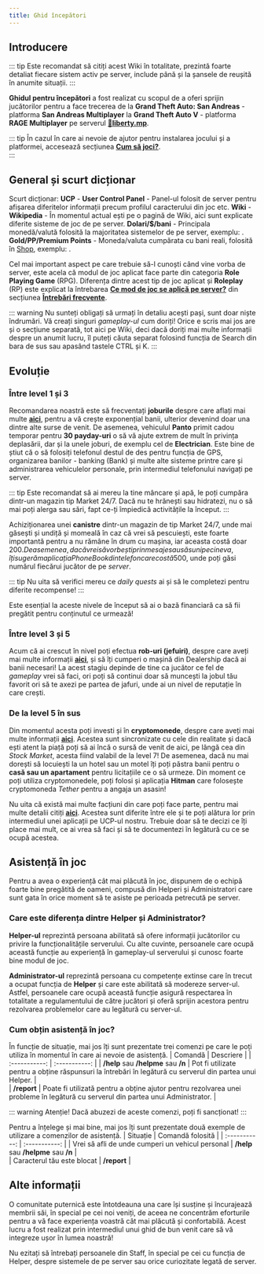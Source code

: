 ```yaml
---
title: Ghid începători
---
```


## Introducere

::: tip
Este recomandat să citiți acest Wiki în totalitate, prezintă foarte detaliat fiecare sistem activ pe server, include până și la șansele de reușită în anumite situații.
:::

**Ghidul pentru începători** a fost realizat cu scopul de a oferi sprijin jucătorilor pentru a face trecerea de la **Grand Theft Auto: San Andreas** - platforma **San Andreas Multiplayer** la **Grand Theft Auto V** - platforma **RAGE Multiplayer** pe serverul **[🗽liberty.mp](https://liberty.mp)**. 

::: tip
În cazul în care ai nevoie de ajutor pentru instalarea jocului și a platformei, accesează secțiunea **[Cum să joci?](./how-to-play)**.  
:::

## General și scurt dicționar

Scurt dicționar:
**UCP** - **User Control Panel** - Panel-ul folosit de server pentru afișarea diferitelor informații precum profilul caracterului din joc etc.
**Wiki** - **Wikipedia** - În momentul actual ești pe o pagină de Wiki, aici sunt explicate diferite sisteme de joc de pe server.
**Dolari/$/bani** - Principala monedă/valută folosită la majoritatea sistemelor de pe server, exemplu: <Dinero :amount='10000' />.
**Gold/PP/Premium Points** - Moneda/valuta cumpărata cu bani reali, folosită în [Shop](https://ucp.liberty.mp/shop), exemplu: <Gold :amount='5000' />.

Cel mai important aspect pe care trebuie să-l cunoști când vine vorba de server, este acela că modul de joc aplicat face parte din categoria **Role Playing Game** (RPG). Diferența dintre acest tip de joc aplicat și **Roleplay** (RP) este explicat la întrebarea **[Ce mod de joc se aplică pe server?](./faq#ce-mod-de-joc-se-aplica-pe-server)** din secțiunea **[Întrebări frecvente](./faq)**.

::: warning
Nu sunteți obligați să urmați în detaliu acești pași, sunt doar niște îndrumări. Vă creați singuri *gameplay-ul* cum doriți! Orice e scris mai jos are și o secțiune separată, tot aici pe Wiki, deci dacă doriți mai multe informații despre un anumit lucru, îl puteți căuta separat folosind funcția de Search din bara de sus sau apasând tastele CTRL și K.
:::

## Evoluție 

### Între level 1 și 3

Recomandarea noastră este să frecventați **joburile** despre care aflați mai multe [**aici**](./jobs/), pentru a vă crește exponențial banii, ulterior devenind doar una dintre alte surse de venit. De asemenea, vehiculul **Panto** primit cadou temporar pentru **30 payday-uri** o să vă ajute extrem de mult în privința deplasării, dar și la unele joburi, de exemplu cel de **Electrician**. Este bine de știut că o să folosiți telefonul destul de des pentru funcția de GPS, organizarea banilor - banking (Bank) și multe alte sisteme printre care și administrarea vehiculelor personale, prin intermediul telefonului navigați pe server.

::: tip
Este recomandat să ai mereu la tine mâncare și apă, le poți cumpăra dintr-un magazin tip Market 24/7. Dacă nu te hrănești sau hidratezi, nu o să mai poți alerga sau sări, fapt ce-ți împiedică activitățile la început.
:::

Achiziționarea unei **canistre** dintr-un magazin de tip Market 24/7, unde mai găsești și undiță și momeală în caz că vrei să pescuiești, este foarte importantă pentru a nu rămâne în drum cu mașina, iar aceasta costă doar 200$. De asemenea, dacă vrei să vorbești prin mesaje sau să suni pe cineva, îți sugerăm aplicația PhoneBook din telefon care costă 500$, unde poți găsi numărul fiecărui jucător de pe *server*.

::: tip
Nu uita să verifici mereu ce *daily quests* ai și să le completezi pentru diferite recompense!
:::

Este esențial la aceste nivele de început să ai o bază financiară ca să fii pregătit pentru conținutul ce urmează!

### Între level 3 și 5

Acum că ai crescut în nivel poți efectua **rob-uri (jefuiri)**, despre care aveți mai multe informații [**aici**](./general/atm-robbery), și să îți cumperi o mașină din Dealership dacă ai banii necesari! La acest stagiu depinde de tine ca jucător ce fel de *gameplay* vrei să faci, ori poți să continui doar să muncești la jobul tău favorit ori să te axezi pe partea de jafuri, unde ai un nivel de reputație în care crești.

### De la level 5 în sus

Din momentul acesta poți investi și în **cryptomonede**, despre care aveți mai multe informații [**aici**](./economy/crypto). Acestea sunt sincronizate cu cele din realitate și dacă ești atent la piață poți să ai încă o sursă de venit de aici, pe lângă cea din *Stock Market*, acesta fiind valabil de la level 7! De asemenea, dacă nu mai dorești să locuiești la un hotel sau un motel îți poți păstra banii pentru o **casă sau un apartament** pentru licitațiile ce o să urmeze. Din moment ce poți utiliza cryptomonedele, poți folosi și aplicația **Hitman** care folosește cryptomoneda *Tether* pentru a angaja un asasin!

Nu uita că există mai multe facțiuni din care poți face parte, pentru mai multe detalii citiți [**aici**](./factions/). Acestea sunt diferite între ele și te poți alătura lor prin intermediul unei aplicații pe UCP-ul nostru. Trebuie doar să te decizi ce îți place mai mult, ce ai vrea să faci și să te documentezi în legătură cu ce se ocupă acestea.

## Asistență în joc

Pentru a avea o experiență cât mai plăcută în joc, dispunem de o echipă foarte bine pregătită de oameni, compusă din Helperi și Administratori care sunt gata în orice moment să te asiste pe perioada petrecută pe server.

### Care este diferența dintre Helper și Administrator?  

**Helper-ul** reprezintă persoana abilitată să ofere informații jucătorilor cu privire la funcționalitățile serverului. Cu alte cuvinte, persoanele care ocupă această funcție au experiență în gameplay-ul serverului și cunosc foarte bine modul de joc.

**Administrator-ul** reprezintă persoana cu competențe extinse care în trecut a ocupat funcția de **Helper** și care este abilitată să modereze server-ul. Astfel, persoanele care ocupă această funcție asigură respectarea în totalitate a regulamentului de către jucători și oferă sprijin acestora pentru rezolvarea problemelor care au legătură cu server-ul.  

### Cum obțin asistență în joc?   

În funcție de situație, mai jos îți sunt prezentate trei comenzi pe care le poți utiliza în momentul în care ai nevoie de asistență. 
| Comandă | Descriere |
| :-----------: | :-----------: | 
| **/help** sau **/helpme**  sau **/n** | Pot fi utilizate pentru a obține răspunsuri la întrebări în legătură cu serverul din partea unui Helper. |  
| **/report** | Poate fi utilizată pentru a obține ajutor pentru rezolvarea unei probleme în legătură cu serverul din partea unui Administrator. |  

::: warning Atenție!
Dacă abuzezi de aceste comenzi, poți fi sancționat! 
::: 

Pentru a înțelege și mai bine, mai jos îți sunt prezentate două exemple de utilizare a comenzilor de asistență. 
| Situație | Comandă folosită |
| :-----------: | :-----------: | 
| Vrei să afli de unde cumperi un vehicul personal | **/help** sau **/helpme**  sau **/n** |  
| Caracterul tău este blocat | **/report** |  

## Alte informații  

O comunitate puternică este întotdeauna una care își susține și încurajează membrii săi, în special pe cei noi veniți, de aceea ne concentrăm eforturile pentru a vă face experiența voastră cât mai plăcută și confortabilă. Acest lucru a fost realizat prin intermediul unui ghid de bun venit care să vă integreze ușor în lumea noastră! 

Nu ezitați să întrebați persoanele din Staff, în special pe cei cu funcția de Helper, despre sistemele de pe server sau orice curiozitate legată de server.


